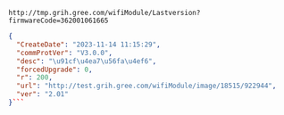 `http://tmp.grih.gree.com/wifiModule/Lastversion?firmwareCode=362001061665`

```json
{
  "CreateDate": "2023-11-14 11:15:29",
  "commProtVer": "V3.0.0",
  "desc": "\u91cf\u4ea7\u56fa\u4ef6",
  "forcedUpgrade": 0,
  "r": 200,
  "url": "http://test.grih.gree.com/wifiModule/image/18515/922944",
  "ver": "2.01"
}```